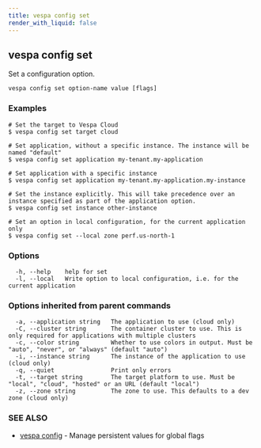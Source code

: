 ```yaml
---
title: vespa config set
render_with_liquid: false
---
```


## vespa config set

Set a configuration option.

```
vespa config set option-name value [flags]
```

### Examples

```
# Set the target to Vespa Cloud
$ vespa config set target cloud

# Set application, without a specific instance. The instance will be named "default"
$ vespa config set application my-tenant.my-application

# Set application with a specific instance
$ vespa config set application my-tenant.my-application.my-instance

# Set the instance explicitly. This will take precedence over an instance specified as part of the application option.
$ vespa config set instance other-instance

# Set an option in local configuration, for the current application only
$ vespa config set --local zone perf.us-north-1
```

### Options

```
  -h, --help    help for set
  -l, --local   Write option to local configuration, i.e. for the current application
```

### Options inherited from parent commands

```
  -a, --application string   The application to use (cloud only)
  -C, --cluster string       The container cluster to use. This is only required for applications with multiple clusters
  -c, --color string         Whether to use colors in output. Must be "auto", "never", or "always" (default "auto")
  -i, --instance string      The instance of the application to use (cloud only)
  -q, --quiet                Print only errors
  -t, --target string        The target platform to use. Must be "local", "cloud", "hosted" or an URL (default "local")
  -z, --zone string          The zone to use. This defaults to a dev zone (cloud only)
```

### SEE ALSO

* [vespa config](vespa_config.html)	 - Manage persistent values for global flags

